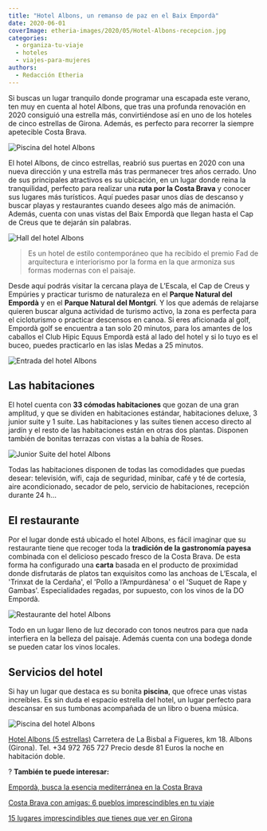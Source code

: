 ```yaml
---
title: "Hotel Albons, un remanso de paz en el Baix Empordà"
date: 2020-06-01
coverImage: etheria-images/2020/05/Hotel-Albons-recepcion.jpg
categories: 
  - organiza-tu-viaje
  - hoteles
  - viajes-para-mujeres
authors: 
  - Redacción Etheria
---
```


Si buscas un lugar tranquilo donde programar una escapada este verano, ten muy en cuenta 
al hotel Albons, que tras una profunda renovación en 2020 consiguió una estrella más, 
convirtiéndose así en uno de los hoteles de cinco estrellas de Girona. Además, es 
perfecto para recorrer la siempre apetecible Costa Brava. 

![Piscina del hotel Albons](etheria-images/2020/05/Hotel-Albons-vistas.jpg "Piscina y vistas desde el hotel Albons.")

El hotel Albons, de cinco estrellas, reabrió sus puertas en 2020 con una nueva dirección 
y una estrella más tras permanecer tres años cerrado. Uno de sus principales atractivos 
es su ubicación, en un lugar donde reina la tranquilidad, perfecto para realizar una 
**ruta por la Costa Brava** y conocer sus lugares más turísticos. Aquí puedes pasar unos 
días de descanso y buscar playas y restaurantes cuando desees algo más de animación. 
Además, cuenta con unas vistas del Baix Empordà que llegan hasta el Cap de Creus que te 
dejarán sin palabras. 

![Hall del hotel Albons](etheria-images/2020/05/Hotel-Albons-recepcion.jpg "Detalles de decoración del hall del hotel.")

> Es un hotel de estilo contemporáneo que ha recibido el premio Fad de arquitectura e 
> interiorismo por la forma en la que armoniza sus formas modernas con el paisaje. 

Desde aquí podrás visitar la cercana playa de L’Escala, el Cap de Creus y Empúries y 
practicar turismo de naturaleza en el **Parque Natural del Empordà** y en el **Parque 
Natural del Montgrí**. Y los que además de relajarse quieren buscar alguna actividad de 
turismo activo, la zona es perfecta para el cicloturismo o practicar descensos en canoa. 
Si eres aficionada al golf, Empordà golf se encuentra a tan solo 20 minutos, para los 
amantes de los caballos el Club Hipic Equus Empordà está al lado del hotel y si lo tuyo 
es el buceo, puedes practicarlo en las islas Medas a 25 minutos. 

![Entrada del hotel Albons](etheria-images/2020/05/Hotel-Albons-entrada.jpg "Entrada.")

## Las habitaciones

El hotel cuenta con **33 cómodas habitaciones** que gozan de una gran amplitud, y que se 
dividen en habitaciones estándar, habitaciones deluxe, 3 junior suite y 1 suite. Las 
habitaciones y las suites tienen acceso directo al jardín y el resto de las habitaciones 
están en otras dos plantas. Disponen también de bonitas terrazas con vistas a la bahía 
de Roses. 

![Junior Suite del hotel Albons](etheria-images/2020/05/Hotel-Albons-habitacion.jpg "Junior Suite.")

Todas las habitaciones disponen de todas las comodidades que puedas desear: televisión, 
wifi, caja de seguridad, minibar, café y té de cortesía, aire acondicionado, secador de 
pelo, servicio de habitaciones, recepción durante 24 h… 

## El restaurante

Por el lugar donde está ubicado el hotel Albons, es fácil imaginar que su restaurante 
tiene que recoger toda la **tradición de la gastronomía payesa** combinada con el 
delicioso pescado fresco de la Costa Brava. De esta forma ha configurado una **carta** 
basada en el producto de proximidad donde disfrutarás de platos tan exquisitos como las 
anchoas de L’Escala, el 'Trinxat de la Cerdaña', el 'Pollo a l’Ampurdànesa' o el 'Suquet 
de Rape y Gambas'. Especialidades regadas, por supuesto, con los vinos de la DO Empordà. 

![Restaurante del hotel Albons](etheria-images/2020/05/hotel-albons-restaurante.jpg "Restaurante.")

Todo en un lugar lleno de luz decorado con tonos neutros para que nada interfiera en la 
belleza del paisaje. Además cuenta con una bodega donde se pueden catar los vinos 
locales. 

## Servicios del hotel

Si hay un lugar que destaca es su bonita **piscina**, que ofrece unas vistas increíbles. 
Es sin duda el espacio estrella del hotel, un lugar perfecto para descansar en sus 
tumbonas acompañada de un libro o buena música. 

![Piscina del hotel Albons](etheria-images/2020/05/hotel-Anbons-piscina.jpg "Piscina.")

[Hotel Albons (5 estrellas)](https://albonshotel.com) Carretera de La Bisbal a Figueres, 
km 18. Albons (Girona). Tel. +34 972 765 727 Precio desde 81 Euros la noche en 
habitación doble. 

? **También te puede interesar:** 

[Empordà, busca la esencia mediterránea en la Costa 
Brava](https://etheriamagazine.com/2020/08/21/10-planes-comarca-ampurdan-costa-brava/) 

[Costa Brava con amigas: 6 pueblos imprescindibles en tu 
viaje](https://etheriamagazine.com/2019/05/28/pueblos-imprescindibles-viaje-amigas-costa-brava/) 

[15 lugares imprescindibles que tienes que ver en 
Girona](https://etheriamagazine.com/2022/10/17/lugares-imprescindibles-en-girona/)
